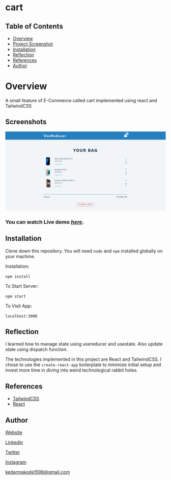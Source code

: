 # cart

## Table of Contents
* [Overview](#overview)
* [Project Screenshot](#screenshots)
* [Installation](#installation)
* [Reflection](#reflection)
* [References](#references)
* [Author](#author)

# Overview
A small feature of E-Commerce called cart implemented using react and TailwindCSS

## Screenshots
![Example screenshot](./ss.png) 

### You can watch Live demo [_here_](https://venerable-tulumba-234d7c.netlify.app/).

## Installation

Clone down this repository. You will need `node` and `npm` installed globally on your machine.  

Installation:

`npm install`  

To Start Server:

`npm start`  

To Visit App:

`localhost:3000`  

## Reflection

I learned how to manage state using usereducer and usestate. Also update state using dispatch function.

The technologies implemented in this project are React and TailwindCSS. I chose to use the `create-react-app` boilerplate to minimize initial setup and invest more time in diving into weird technological rabbit holes. 


## References
- [TailwindCSS](https://tailwindcss.com/)
- [React](https://reactjs.org/docs/getting-started.html)

## Author

[Website](https://kedarmakode.com/)

[Linkedin](https://www.linkedin.com/in/kedar-makode-9833321ab)

[Twitter](https://twitter.com/Kedar__98)

[Instagram]()

kedarmakode1598@gmail.com


